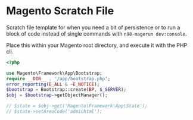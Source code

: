 # Magento Scratch File

Scratch file template for when you need a bit of persistence or to run a block of code instead of single commands with `n98-magerun dev:console`.

Place this within your Magento root directory, and execute it with the PHP cli.

```php
<?php

use Magento\Framework\App\Bootstrap;
require __DIR__ . '/app/bootstrap.php';
error_reporting(E_ALL & ~E_NOTICE);
$bootstrap = Bootstrap::create(BP, $_SERVER);
$obj = $bootstrap->getObjectManager();

// $state = $obj->get('Magento\Framework\App\State');
// $state->setAreaCode('adminhtml');
```